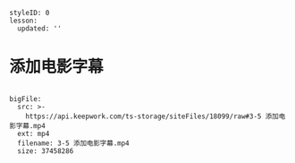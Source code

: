 ```@Lesson
styleID: 0
lesson:
  updated: ''

```
# 添加电影字幕
```@BigFile

bigFile:
  src: >-
    https://api.keepwork.com/ts-storage/siteFiles/18099/raw#3-5 添加电影字幕.mp4
  ext: mp4
  filename: 3-5 添加电影字幕.mp4
  size: 37458286
          
```